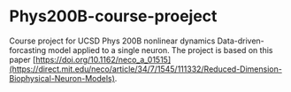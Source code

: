 # Phys200B-course-proeject
Course project for UCSD Phys 200B nonlinear dynamics
Data-driven-forcasting model applied to a single neuron. The project is based on this paper [https://doi.org/10.1162/neco_a_01515](https://direct.mit.edu/neco/article/34/7/1545/111332/Reduced-Dimension-Biophysical-Neuron-Models). 
